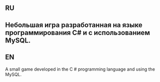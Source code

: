 RU
-----------------------------------------------------------------------------------------------
Небольшая игра разработанная на языке программирования C# и с использованием MySQL.
-----------------------------------------------------------------------------------------------
EN
-----------------------------------------------------------------------------------------------
A small game developed in the C # programming language and using the MySQL.

